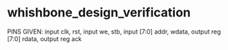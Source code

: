 # whishbone_design_verification

PINS GIVEN:
    input clk, rst,
    input we, stb,
    input [7:0] addr, wdata,
    output reg [7:0] rdata,
    output reg ack
